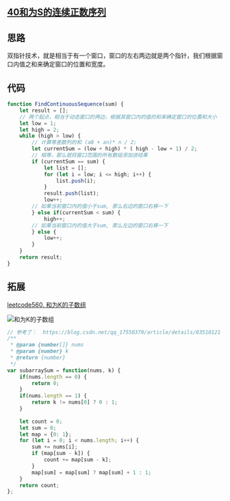 ## [40和为S的连续正数序列](https://www.nowcoder.com/practice/c451a3fd84b64cb19485dad758a55ebe?tpId=13&tqId=11194&tPage=3&rp=3&ru=/ta/coding-interviews&qru=/ta/coding-interviews/question-ranking)

## 思路
双指针技术，就是相当于有一个窗口，窗口的左右两边就是两个指针，我们根据窗口内值之和来确定窗口的位置和宽度。

## 代码
```js
function FindContinuousSequence(sum) {
    let result = [];
    // 两个起点，相当于动态窗口的两边，根据其窗口内的值的和来确定窗口的位置和大小
    let low = 1;
    let high = 2;
    while (high > low) {
        // 计算等差数列的和 (a0 + an)* n / 2;
        let currentSum = (low + high) * ( high - low + 1) / 2;
        // 相等，那么就将窗口范围的所有数组添加进结果
        if (currentSum == sum) {
            let list = [];
            for (let i = low; i <= high; i++) {
                list.push(i);
            }
            result.push(list);
            low++;
        // 如果当前窗口内的值小于sum, 那么右边的窗口右移一下
        } else if(currentSum < sum) {
            high++;
        // 如果当前窗口内的值大于sum, 那么左边的窗口右移一下
        } else {
            low++;
        }
    }
    return result;
}
```

## 拓展
[leetcode560. 和为K的子数组](https://leetcode-cn.com/problems/subarray-sum-equals-k/comments/)

![和为K的子数组](https://cdn.suisuijiang.com/ImageMessage/5adad39555703565e79040fa_1556200658203.png?width=876&height=205&imageView2/3/)

```js
// 参考了：  https://blog.csdn.net/qq_17550379/article/details/83510121
/**
 * @param {number[]} nums
 * @param {number} k
 * @return {number}
 */
var subarraySum = function(nums, k) {
    if(nums.length == 0) {
        return 0;
    }
    if(nums.length == 1) {
        return k != nums[0] ? 0 : 1;
    }
   
    let count = 0;
    let sum = 0;
    let map = {0: 1};
    for (let i = 0; i < nums.length; i++) {
        sum += nums[i];
        if (map[sum - k]) {
            count += map[sum - k];
        }
        map[sum] = map[sum] ? map[sum] + 1 : 1;
    }
    return count;
};
```